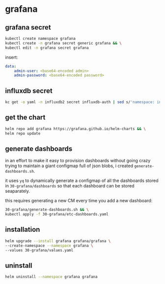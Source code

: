 # grafana

## grafana secret

```bash
kubectl create namespace grafana
kubectl create -n grafana secret generic grafana && \
kubectl edit -n grafana secret grafana
```

insert:

```yaml
data:
    admin-user: <base64-encoded admin>
    admin-password: <base64-encoded password>
```

## influxdb secret

```bash
kc get -o yaml -n influxdb2 secret influxdb-auth | sed s/'namespace: influxdb2'/'namespace: grafana'/ | kc apply -f -
```

## get the chart

```bash
helm repo add grafana https://grafana.github.io/helm-charts && \
helm repo update
```

## generate dashboards

in an effort to make it easy to provision dashboards without going crazy trying to maintain
a giant configmap full of json blobs, i created `generate-dashboards.sh`.

it uses `yq` to dynamically generate a configmap of all the dashboards stored in `30-grafana/dashboards` so that each dashboard can be stored seaparately.

this requires generating a new CM every time you add a new dashboard:

```bash
30-grafana/generate-dashboards.sh && \
kubectl apply -f 30-grafana/etc-dashboards.yaml
```

## installation

```bash
helm upgrade --install grafana grafana/grafana \
--create-namespace --namespace grafana \
--values 30-grafana/values.yaml
```

## uninstall

```bash
helm uninstall --namespace grafana grafana
```
